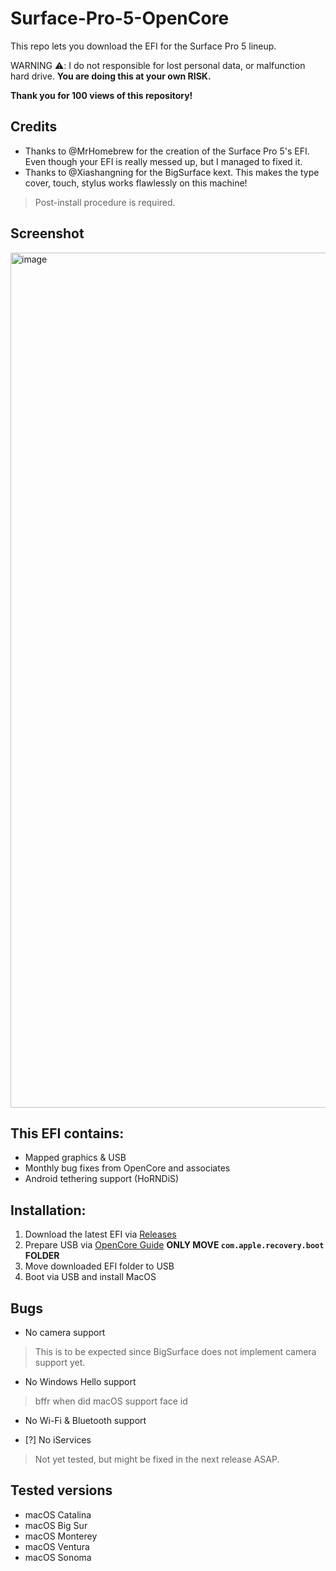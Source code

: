 # Surface-Pro-5-OpenCore

This repo lets you download the EFI for the Surface Pro 5 lineup.

WARNING ⚠️: I  do not responsible for lost personal data, or malfunction hard drive. **You are doing this at your own RISK.**

**Thank you for 100 views of this repository!**

## Credits
+ Thanks to @MrHomebrew for the creation of the Surface Pro 5's EFI. Even though your EFI is really messed up, but I managed to fixed it.
+ Thanks to @Xiashangning for the BigSurface kext. This makes the type cover, touch, stylus works flawlessly on this machine!
> Post-install procedure is required.

## Screenshot
<img width="1368" alt="image" src="https://github.com/PGBSean/Surface-Pro-5-OpenCore/assets/97381104/6b836385-6148-4c61-88de-3711c060a834">



## This EFI contains:
+ Mapped graphics & USB
+ Monthly bug fixes from OpenCore and associates
+ Android tethering support (HoRNDiS)

## Installation:
1. Download the latest EFI via [Releases](https://github.com/PGBSean/Surface-Pro-5-OpenCore/releases)
2. Prepare USB via [OpenCore Guide](https://dortania.github.io/OpenCore-Install-Guide/installer-guide/windows-install.html#making-the-installer) **ONLY MOVE `com.apple.recovery.boot` FOLDER**
3. Move downloaded EFI folder to USB
4. Boot via USB and install MacOS

## Bugs
+ No camera support
> This is to be expected since BigSurface does not implement camera support yet.

+ No Windows Hello support
> bffr when did macOS support face id

+ No Wi-Fi & Bluetooth support

+ [?] No iServices
> Not yet tested, but might be fixed in the next release ASAP.


## Tested versions
+ macOS Catalina
+ macOS Big Sur
+ macOS Monterey
+ macOS Ventura
+ macOS Sonoma


